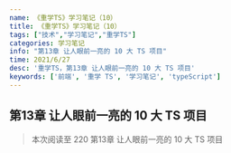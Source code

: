 ```yaml
---
name: 《重学TS》学习笔记（10）
title: 《重学TS》学习笔记（10）
tags: ["技术","学习笔记","重学TS"]
categories: 学习笔记
info: "第13章 让人眼前一亮的 10 大 TS 项目"
time: 2021/6/27
desc: '重学TS，第13章 让人眼前一亮的 10 大 TS 项目'
keywords: ['前端', '重学 TS', '学习笔记', 'typeScript']
---
```


## 第13章 让人眼前一亮的 10 大 TS 项目



> 本次阅读至 220 第13章 让人眼前一亮的 10 大 TS 项目